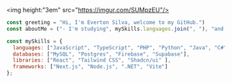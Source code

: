  <img height:"3em" src="https://imgur.com/SUMpzEU"/> 

```javascript
const greeting = "Hi, I'm Everton Silva, welcome to my GitHub.")
const aboutMe = ("- I'm studying", mySkills.languages.join(", "), "and more.");

const mySkills = {
  languages: ["JavaScript", "TypeScript", "PHP", "Python", "Java", "C#"],
  databases: ["MySQL", "Postgres", "Firebase", "Supabase"],
  libraries: ["React", "Tailwind CSS", "Shadcn/ui" ],
  frameworks: ["Next.js", "Node.js", ".NET", "Vite"]
};
```
